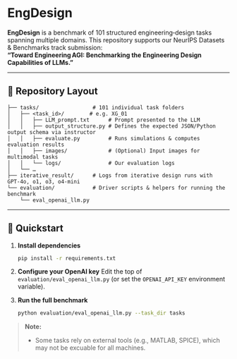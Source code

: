 # EngDesign

**EngDesign** is a benchmark of 101 structured engineering‑design tasks spanning multiple domains. This repository supports our NeurIPS Datasets & Benchmarks track submission:  
**“Toward Engineering AGI: Benchmarking the Engineering Design Capabilities of LLMs.”**

---

## 📂 Repository Layout

```text
├── tasks/                 # 101 individual task folders
│   ├── <task_id>/        # e.g. XG_01
│   │   ├── LLM_prompt.txt      # Prompt presented to the LLM
│   │   ├── output_structure.py # Defines the expected JSON/Python output schema via instructor
│   │   ├── evaluate.py         # Runs simulations & computes evaluation results
│   │   ├── images/             # (Optional) Input images for multimodal tasks
│   │   └── logs/               # Our evaluation logs
│   └── …                     
├── iterative_result/      # Logs from iterative design runs with GPT‑4o, o1, o3, o4‑mini
└── evaluation/            # Driver scripts & helpers for running the benchmark
    └── eval_openai_llm.py
````

---

## 🚀 Quickstart

1. **Install dependencies**

   ```bash
   pip install -r requirements.txt
   ```

2. **Configure your OpenAI key**
   Edit the top of `evaluation/eval_openai_llm.py` (or set the `OPENAI_API_KEY` environment variable).

3. **Run the full benchmark**

   ```bash
   python evaluation/eval_openai_llm.py --task_dir tasks
   ```

> **Note:**
>
> * Some tasks rely on external tools (e.g., MATLAB, SPICE), which may not be excuable for all machines.


